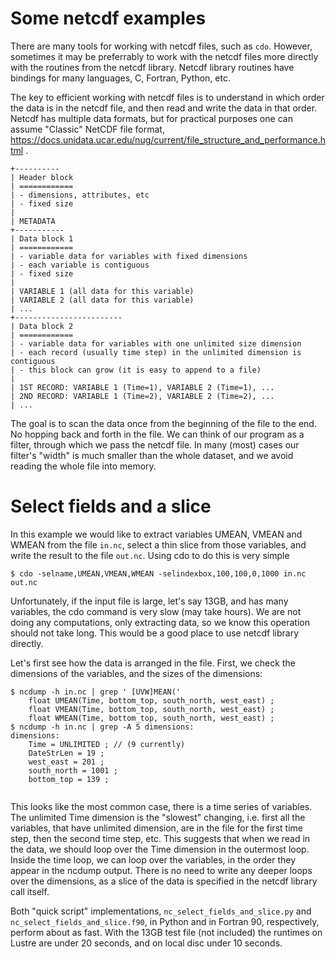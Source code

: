# Some netcdf examples

There are many tools for working with netcdf files, such as `cdo`. However,
sometimes it may be preferrably to work with the netcdf files more directly with
the routines from the netcdf library. Netcdf library routines have bindings for
many languages, C, Fortran, Python, etc.

The key to efficient working with netcdf files is to understand in which order
the data is in the netcdf file, and then read and write the data in that order.
Netcdf has multiple data formats, but for practical purposes one can assume
"Classic" NetCDF file format,
https://docs.unidata.ucar.edu/nug/current/file_structure_and_performance.html .

```
+----------
| Header block
| ============
| - dimensions, attributes, etc
| - fixed size
|
| METADATA
+-----------
| Data block 1
| ============
| - variable data for variables with fixed dimensions
| - each variable is contiguous
| - fixed size
|
| VARIABLE 1 (all data for this variable)
| VARIABLE 2 (all data for this variable)
| ...
+------------------------
| Data block 2
| ============
| - variable data for variables with one unlimited size dimension
| - each record (usually time step) in the unlimited dimension is contiguous
| - this block can grow (it is easy to append to a file)
|
| 1ST RECORD: VARIABLE 1 (Time=1), VARIABLE 2 (Time=1), ...
| 2ND RECORD: VARIABLE 1 (Time=2), VARIABLE 2 (Time=2), ...
| ...
```

The goal is to scan the data once from the beginning of the file to
the end. No hopping back and forth in the file. We can think of our program as a
filter, through which we pass the netcdf file. In many (most) cases our filter's
"width" is much smaller than the whole dataset, and we avoid reading the whole
file into memory.

# Select fields and a slice

In this example we would like to extract variables UMEAN, VMEAN and WMEAN from
the file `in.nc`, select a thin slice from those variables, and write the result
to the file `out.nc`. Using cdo to do this is very simple

```console
$ cdo -selname,UMEAN,VMEAN,WMEAN -selindexbox,100,100,0,1000 in.nc out.nc
```

Unfortunately, if the input file is large, let's say 13GB, and has many
variables, the cdo command is very slow (may take hours). We are not doing any
computations, only extracting data, so we know this operation should not take
long. This would be a good place to use netcdf library directly.

Let's first see how the data is arranged in the file. First, we check the
dimensions of the variables, and the sizes of the dimensions:

```console
$ ncdump -h in.nc | grep ' [UVW]MEAN('
	float UMEAN(Time, bottom_top, south_north, west_east) ;
	float VMEAN(Time, bottom_top, south_north, west_east) ;
	float WMEAN(Time, bottom_top, south_north, west_east) ;
$ ncdump -h in.nc | grep -A 5 dimensions:
dimensions:
	Time = UNLIMITED ; // (9 currently)
	DateStrLen = 19 ;
	west_east = 201 ;
	south_north = 1001 ;
	bottom_top = 139 ;
    
```

This looks like the most common case, there is a time series of variables. The
unlimited Time dimension is the "slowest" changing, i.e. first all the
variables, that have unlimited dimension, are in the file for the first time
step, then the second time step, etc. This suggests that when we read in the
data, we should loop over the Time dimension in the outermost loop. Inside the
time loop, we can loop over the variables, in the order they appear in the
ncdump output. There is no need to write any deeper loops over the dimensions,
as a slice of the data is specified in the netcdf library call itself.

Both "quick script" implementations, `nc_select_fields_and_slice.py` and
`nc_select_fields_and_slice.f90`, in Python and in Fortran 90, respectively,
perform about as fast. With the 13GB test file (not included) the runtimes on
Lustre are under 20 seconds, and on local disc under 10 seconds.

